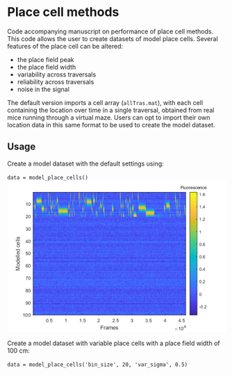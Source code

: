 # Place cell methods
Code accompanying manuscript on performance of place cell methods. This code allows the user to create datasets of model place cells. Several features of the place cell can be altered:
* the place field peak
* the place field width
* variability across traversals
* reliability across traversals
* noise in the signal

The default version imports a cell array (`allTras.mat`), with each cell containing the location over time in a single traversal, obtained from real mice running through a virtual maze. Users can opt to import their own location data in this same format to be used to create the model dataset.

## Usage
Create a model dataset with the default settings using:

`data = model_place_cells()`
![Rasterplot of example data](/images/example_dataset.png)

Create a model dataset with variable place cells with a place field width of 100 cm:

`data = model_place_cells('bin_size', 20, 'var_sigma', 0.5)`
